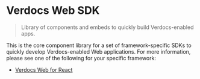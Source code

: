 # Verdocs Web SDK

> Library of components and embeds to quickly build Verdocs-enabled apps.

This is the core component library for a set of framework-specific SDKs to quickly develop Verdocs-enabled Web applications.
For more information, please see one of the following for your specific framework:

  - [Verdocs Web for React](https://www.npmjs.com/package/@verdocs/web-sdk-react)

